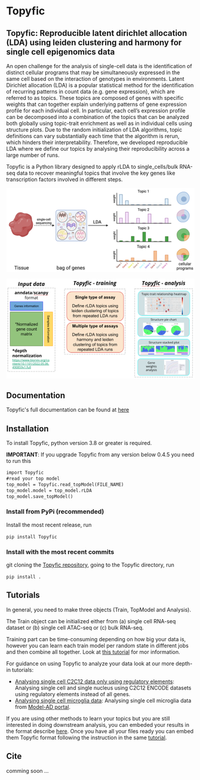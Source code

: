 # Topyfic

## Topyfic: Reproducible latent dirichlet allocation (LDA) using leiden clustering and harmony for single cell epigenomics data

An open challenge for the analysis of single-cell data is the identification of distinct cellular programs that may be simultaneously expressed in the same cell based on the interaction of genotypes in environments. Latent Dirichlet allocation (LDA) is a popular statistical method for the identification of recurring patterns in count data (e.g. gene expression), which are referred to as topics. These topics are composed of genes with specific weights that can together explain underlying patterns of gene expression profile for each individual cell. In particular, each cell’s expression profile can be decomposed into a combination of the topics that can be analyzed both globally using topic-trait enrichment as well as in individual cells using structure plots. Due to the random initialization of LDA algorithms, topic definitions can vary substantially each time that the algorithm is rerun, which hinders their interpretability. Therefore, we developed reproducible LDA where we define our topics by analysing their reproducibility across a large number of runs.

Topyfic is a Python library designed to apply rLDA to single_cells/bulk RNA-seq data to recover meaningful topics that involve the key genes like transcription factors involved in different steps.

![LDA overview](docs/TopicModels.png)

![Topyfic overview](docs/Topyfic.png)

## Documentation
Topyfic's full documentation can be found at [here](https://mortazavilab.github.io/Topyfic/html/index.html)

## Installation

To install Topyfic, python version 3.8 or greater is required.

**IMPORTANT**: If you upgrade Topyfic from any version below 0.4.5 you need to run this

```
import Topyfic
#read your top model
top_model = Topyfic.read_topModel(FILE_NAME)
top_model.model = top_model.rLDA
top_model.save_topModel()
```


### Install from PyPi (recommended)
Install the most recent release, run

`pip install Topyfic`

### Install with the most recent commits
git cloning the [Topyfic repository](https://github.com/mortazavilab/Topyfic), going to the Topyfic directory, run

`pip install .`

## Tutorials


In general, you need to make three objects (Train, TopModel and Analysis). 

The Train object can be initialized either from (a) single cell RNA-seq dataset or (b) single cell ATAC-seq or (c) bulk RNA-seq.

Training part can be time-consuming depending on how big your data is, however you can learn each train model per random state in different jobs and then combine all together. Look at [this tutorial](tutorials/make_train_object.ipynb) for mor information.

For guidance on using Topyfic to analyze your data look at our more depth-in tutorials:

- [Analysing single cell C2C12 data only using regulatory elements](tutorials/C2C12_TFs_mirhgs_chromreg/C2C12.ipynb): Analysing single cell and single nucleus using C2C12 ENCODE datasets using regulatory elements instead of all genes.
- [Analysing single cell microglia data](tutorials/microglia_all_genes/microglia.ipynb): Analysing single cell microglia data from [Model-AD portal](https://www.model-ad.org/).

If you are using other methods to learn your topics but you are still interested in doing downstream analysis, you can embeded your results in the format describe [here](tutorials/topic_modeling_model.md). Once you have all your files ready you can embed them Topyfic format following the instruction in the same [tutorial](tutorials/topic_modeling_model.md).

## Cite

comming soon ...
